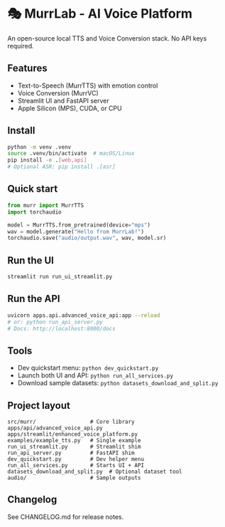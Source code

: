 # 🎭 MurrLab - AI Voice Platform

An open-source local TTS and Voice Conversion stack. No API keys required.

## Features
- Text-to-Speech (MurrTTS) with emotion control
- Voice Conversion (MurrVC)
- Streamlit UI and FastAPI server
- Apple Silicon (MPS), CUDA, or CPU

## Install
```bash
python -m venv .venv
source .venv/bin/activate  # macOS/Linux
pip install -e .[web,api]
# Optional ASR: pip install .[asr]
```

## Quick start
```python
from murr import MurrTTS
import torchaudio

model = MurrTTS.from_pretrained(device="mps")
wav = model.generate("Hello from MurrLab!")
torchaudio.save("audio/output.wav", wav, model.sr)
```

## Run the UI
```bash
streamlit run run_ui_streamlit.py
```

## Run the API
```bash
uvicorn apps.api.advanced_voice_api:app --reload
# or: python run_api_server.py
# Docs: http://localhost:8000/docs
```

## Tools
- Dev quickstart menu: `python dev_quickstart.py`
- Launch both UI and API: `python run_all_services.py`
- Download sample datasets: `python datasets_download_and_split.py`

## Project layout
```
src/murr/                 # Core library
apps/api/advanced_voice_api.py
apps/streamlit/enhanced_voice_platform.py
examples/example_tts.py   # Single example
run_ui_streamlit.py       # Streamlit shim
run_api_server.py         # FastAPI shim
dev_quickstart.py         # Dev helper menu
run_all_services.py       # Starts UI + API
datasets_download_and_split.py  # Optional dataset tool
audio/                    # Sample outputs
```

## Changelog
See CHANGELOG.md for release notes.
